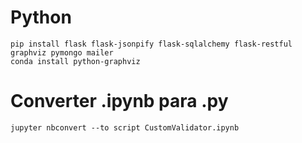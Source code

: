 # Python

```
pip install flask flask-jsonpify flask-sqlalchemy flask-restful graphviz pymongo mailer
conda install python-graphviz
```

# Converter .ipynb para .py


```
jupyter nbconvert --to script CustomValidator.ipynb
```

